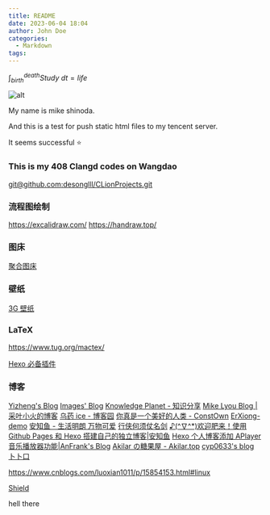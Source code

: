 ```yaml
---
title: README
date: 2023-06-04 18:04
author: John Doe
categories:
  - Markdown
tags:
---
```


$\int_{birth}^{death}Study\ dt=life$

![alt](https://img.shields.io/badge/notes-mikeshinoda-brightgreen)

My name is mike shinoda.

And this is a test for push static html files to my tencent server.

It seems successful ⭐

### This is my 408 Clangd codes on Wangdao

[git@github.com:desonglll/CLionProjects.git](git@github.com:desonglll/CLionProjects.git)


### 流程图绘制
https://excalidraw.com/
https://handraw.top/


### 图床

[聚合图床](https://www.superbed.cn/)

### 壁纸

[3G 壁纸](https://www.3gbizhi.com)

### LaTeX

<https://www.tug.org/mactex/>

[Hexo 必备插件](https://www.zdynb.cn/2019/hexo-bi-bei-cha-jian.html#toc-heading-4)

### 博客

[Yizheng's Blog](http://blog.huangyz.name/)
[Images' Blog](https://imageslr.com/)
[Knowledge Planet - 知识分享](http://www.jimmyxuexue.top/home)
[Mike Lyou Blog | 采叶小火的博客](https://blog.mikelyou.com/)
[乌药 ice - 博客园](https://www.cnblogs.com/wybing)
[你真是一个美好的人类 - ConstOwn](https://blog.juanertu.com/)
[ErXiong-demo](https://erxionglsx.github.io/#/)
[安知鱼 - 生活明朗 万物可爱](https://anzhiy.cn/)
[行侠何须仗名剑](https://cps.ninja/)
[♪(^∇^\*)欢迎肥来！使用 Github Pages 和 Hexo 搭建自己的独立博客|安知鱼](https://anzhiy.cn/posts/ddae.html)
[Hexo 个人博客添加 APlayer 音乐播放器功能|AnFrank's Blog](https://enfangzhong.github.io/2019/12/08/Hexo%E4%B8%AA%E4%BA%BA%E5%8D%9A%E5%AE%A2%E6%B7%BB%E5%8A%A0APlayer%E9%9F%B3%E4%B9%90%E6%92%AD%E6%94%BE%E5%99%A8%E5%8A%9F%E8%83%BD/)
[Akilar の糖果屋 - Akilar.top](https://akilar.top/)
[cyp0633's blog](https://cyp0633.icu/)
[卜卜口](https://mouto.org/)

https://www.cnblogs.com/luoxian1011/p/15854153.html#linux

[Shield](https://shields.io/)

hell there